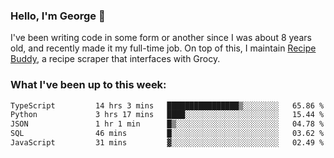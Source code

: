 ### Hello, I'm George 👋

I've been writing code in some form or another since I was about 8 years old, and recently made it my full-time job. On top of this, I maintain [Recipe Buddy](https://github.com/georgegebbett/recipe-buddy), a recipe scraper that interfaces with Grocy.  

<!--
**georgegebbett/georgegebbett** is a ✨ _special_ ✨ repository because its `README.md` (this file) appears on your GitHub profile.

Here are some ideas to get you started:

- 🔭 I’m currently working on ...
- 🌱 I’m currently learning ...
- 👯 I’m looking to collaborate on ...
- 🤔 I’m looking for help with ...
- 💬 Ask me about ...
- 📫 How to reach me: ...
- 😄 Pronouns: ...
- ⚡ Fun fact: ...
-->

### What I've been up to this week:
<!--START_SECTION:waka-->

```txt
TypeScript         14 hrs 3 mins   ████████████████▒░░░░░░░░   65.86 %
Python             3 hrs 17 mins   ████░░░░░░░░░░░░░░░░░░░░░   15.44 %
JSON               1 hr 1 min      █▒░░░░░░░░░░░░░░░░░░░░░░░   04.78 %
SQL                46 mins         █░░░░░░░░░░░░░░░░░░░░░░░░   03.62 %
JavaScript         31 mins         ▓░░░░░░░░░░░░░░░░░░░░░░░░   02.49 %
```

<!--END_SECTION:waka-->
